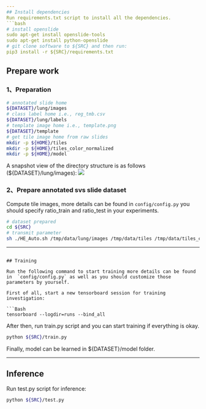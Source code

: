 ```yaml
---
## Install dependencies
Run requirements.txt script to install all the dependencies.
```bash
# install openslide
sudo apt-get install openslide-tools
sudo apt-get install python-openslide
# git clone software to ${SRC} and then run:
pip3 install -r ${SRC}/requirements.txt
```
## Prepare work

### 1、Preparation
```Bash
# annotated slide home
${DATASET}/lung/images
# class label home i.e., reg_tmb.csv
${DATASET}/lung/labels
# template image home i.e., template.png
${DATASET}/template
# get tile image home from raw slides
mkdir -p ${HOME}/tiles
mkdir -p ${HOME}/tiles_color_normalized
mkdir -p ${HOME}/model
```
A snapshot view of the directory structure is as follows (${DATASET}/lung/images):
<img src="./asset/folderview.png">

### 2、Prepare annotated svs slide dataset

Compute tile images, more details can be found in `config/config.py` you should specify ratio_train and ratio_test in your experiments. 

```bash
# dataset prepared
cd ${SRC}
# transmit parameter
sh ./HE_Auto.sh /tmp/data/lung/images /tmp/data/tiles /tmp/data/tiles_color_normalized /tmp/data/lung/labels/reg_tmb.csv ../asset/Template.png
```

---
```

## Training

Run the following command to start training more details can be found in  `config/config.py` as well as you should customize those parameters by yourself.

First of all, start a new tensorboard session for training investigation:

```Bash
tensorboard --logdir=runs --bind_all
```
After then, run train.py script and you can start training if everything is okay.
```Bash
python ${SRC}/train.py
```

Finally, model can be learned in ${DATASET}/model folder.

---
## Inference
Run test.py script for inference:
```Bash
python ${SRC}/test.py
```

